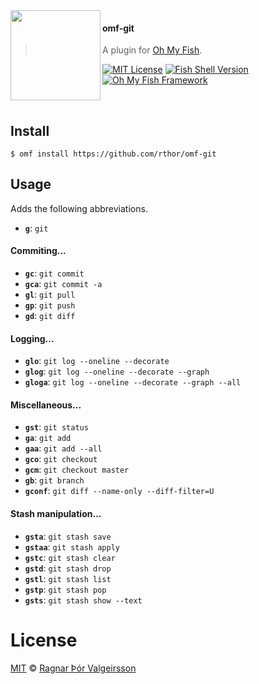 <img src="https://cdn.rawgit.com/oh-my-fish/oh-my-fish/e4f1c2e0219a17e2c748b824004c8d0b38055c16/docs/logo.svg" align="left" width="144px" height="144px"/>

#### omf-git
> A plugin for [Oh My Fish][omf-link].

[![MIT License](https://img.shields.io/badge/license-MIT-007EC7.svg?style=flat-square)](/LICENSE)
[![Fish Shell Version](https://img.shields.io/badge/fish-v2.2.0-007EC7.svg?style=flat-square)](https://fishshell.com)
[![Oh My Fish Framework](https://img.shields.io/badge/Oh%20My%20Fish-Framework-007EC7.svg?style=flat-square)](https://www.github.com/oh-my-fish/oh-my-fish)

<br/>

## Install

```fish
$ omf install https://github.com/rthor/omf-git
```

## Usage
Adds the following abbreviations.

- **`g`**: `git`

#### Commiting...
- **`gc`**: `git commit`
- **`gca`**: `git commit -a`
- **`gl`**: `git pull`
- **`gp`**: `git push`
- **`gd`**: `git diff`

#### Logging...
- **`glo`**: `git log --oneline --decorate`
- **`glog`**: `git log --oneline --decorate --graph`
- **`gloga`**: `git log --oneline --decorate --graph --all`

#### Miscellaneous...
- **`gst`**: `git status`
- **`ga`**: `git add`
- **`gaa`**: `git add --all`
- **`gco`**: `git checkout`
- **`gcm`**: `git checkout master`
- **`gb`**: `git branch`
- **`gconf`**: `git diff --name-only --diff-filter=U`

#### Stash manipulation...
- **`gsta`**: `git stash save`
- **`gstaa`**: `git stash apply`
- **`gstc`**: `git stash clear`
- **`gstd`**: `git stash drop`
- **`gstl`**: `git stash list`
- **`gstp`**: `git stash pop`
- **`gsts`**: `git stash show --text`

# License

[MIT][mit] © [Ragnar Þór Valgeirsson][author]

[mit]:            https://opensource.org/licenses/MIT
[author]:         https://github.com/rthor
[omf-link]:       https://www.github.com/oh-my-fish/oh-my-fish
[license-badge]:  https://img.shields.io/badge/license-MIT-007EC7.svg?style=flat-square
